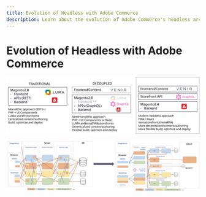 ```yaml
---
title: Evolution of Headless with Adobe Commerce
description: Learn about the evolution of Adobe Commerce's headless architecture support.
---
```


# Evolution of Headless with Adobe Commerce

![Comparison of traditional, decoupled, and headless commerce architectures](../../../assets/playbooks/headless-evolution-table.svg)

![Comparison of traditional, decoupled, and headless commerce architectures](../../../assets/playbooks/headless-evolution-diagram.svg)
